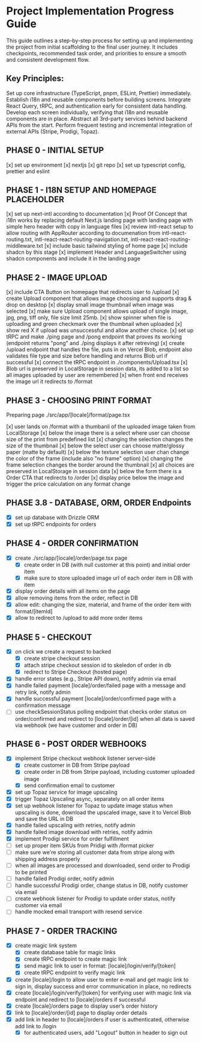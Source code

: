 # Project Implementation Progress Guide

This guide outlines a step-by-step process for setting up and implementing the project from initial scaffolding to the final user journey. It includes checkpoints, recommended task order, and priorities to ensure a smooth and consistent development flow.

## Key Principles:

Set up core infrastructure (TypeScript, pnpm, ESLint, Prettier) immediately.
Establish i18n and reusable components before building screens.
Integrate React Query, tRPC, and authentication early for consistent data handling.
Develop each screen individually, verifying that i18n and reusable components are in place.
Abstract all 3rd-party services behind backend APIs from the start.
Perform frequent testing and incremental integration of external APIs (Stripe, Prodigi, Topaz).

## PHASE 0 - INITIAL SETUP

[x] set up environment
[x] nextjs
[x] git repo
[x] set up typescript config, prettier and eslint

## PHASE 1 - I18N SETUP AND HOMEPAGE PLACEHOLDER

[x] set up next-intl according to documentation
[x] Proof Of Concept that i18n works by replacing default Next.js landing page with landing page with simple hero header with copy in language files
[x] review intl-react setup to allow routing with AppRouter according to documenation from intl-react-routing.txt, intl-react-react-routing-navigation.txt, intl-react-react-routing-middleware.txt
[x] include basic tailwind styling of home page
[x] include shadcn by this stage
[x] implement Header and LanguageSwitcher using shadcn components and include it in the landing page

## PHASE 2 - IMAGE UPLOAD

[x] include CTA Button on homepage that redirects user to /upload
[x] create Upload component that allows image choosing and supports drag & drop on desktop
[x] display small image thumbnail when image was selected
[x] make sure Upload component allows upload of single image, jpg, png, tiff only, file size limit 25mb.
[x] show spinner when file is uploading and green checkmark over the thumbnail when uploaded
[x] show red X if upload was unsuccessful and allow another choice.
[x] set up tRPC and make ./ping page and /pong endpoint that proves its working (endpoint returns "pong" and ./ping displays it after retreving)
[x] create /upload endpoint that handles the file, puts in on Vercel Blob, endpoint also validates file type and size before handling and returns Blob url if successful
[x] connect the tRPC endpoint in ./components/Upload.tsx
[x] Blob url is preserved in LocalStorage in session data, its added to a list so all images uploaded by user are remembered
[x] when front end receives the image url it redirects to /format

## PHASE 3 - CHOOSING PRINT FORMAT

Preparing page ./src/app/[locale]/format/page.tsx

[x] user lands on /format with a thumbanil of the uploaded image taken from LocalStorage
[x] below the image there is a select where user can choose size of the print from predefined list
[x] changing the selection changes the size of the thumbnail
[x] below the select user can choose matte/glossy paper (matte by default)
[x] below the texture selection user chan change the color of the frame (include also "no frame" option)
[x] changing the frame selection changes the border around the thumbnail
[x] all choices are preserved in LocalStorage in session data
[x] below the form there is a Order CTA that redirects to /order
[x] display price below the image and trigger the price calculation on any format change

## PHASE 3.8 - DATABASE, ORM, ORDER Endpoints

- [x] set up database with Drizzle ORM
- [x] set up tRPC endpoints for orders

## PHASE 4 - ORDER CONFIRMATION

- [x] create ./src/app/[locale]/order/page.tsx page
  - [x] create order in DB (with null customer at this point) and initial order item
  - [x] make sure to store uploaded image url of each order item in DB with item
- [x] display order details with all items on the page
- [x] allow removing items from the order, reflect in DB
- [x] allow edit: changing the size, material, and frame of the order item with format/[itemId]
- [x] allow to redirect to /upload to add more order items

## PHASE 5 - CHECKOUT

- [x] on click we create a request to backed
  - [x] create stripe checkout session
  - [x] attach stripe checkout session id to skeledon of order in db
  - [x] redirect to Stripe Checkout (hosted page)
- [x] handle error states (e.g., Stripe API down), notify admin via email
- [x] handle failed payment [locale]/order/failed page with a message and retry link, notify admin
- [x] handle successful payment [locale]/order/confirmed page with a confirmation message
- [ ] use checkSessionStatus polling endpoint that checks order status on order/confirmed and redirect to [locale]/order/[id] when all data is saved via webhook (we have customer and order in DB)

## PHASE 6 - POST ORDER WEBHOOKS

- [x] implement Stripe checkout webhook listener server-side
  - [x] create customer in DB from Stripe payload
  - [x] create order in DB from Stripe payload, including customer uploaded image
  - [x] send confirmation email to customer
- [x] set up Topaz service for image upscaling
- [x] trigger Topaz Upscaling async, separately on all order items
- [x] set up webhook listener for Topaz to update image status when upscaling is done, download the upscaled image, save it to Vercel Blob and save the URL in DB
- [x] handle failed upscaling with retries, notify admin
- [x] handle failed image download with retries, notify admin
- [x] implement Prodigi service for order fulfillment
- [ ] set up proper item SKUs from Pridigi with /format picker
- [ ] make sure we're storing all customer data from stripe along with shipping address properly
- [ ] when all images are processed and downloaded, send order to Prodigi to be printed
- [ ] handle failed Prodigi order, notify admin
- [ ] handle successful Prodigi order, change status in DB, notify customer via email
- [ ] create webhook listener for Prodigi to update order status, notify customer via email
- [ ] handle mocked email transport with resend service

## PHASE 7 - ORDER TRACKING

- [x] create magic link system
  - [x] create database table for magic links
  - [x] create tRPC endpoint to create magic link
  - [x] send magic link to user in format: [locale]/login/verify/[token]
  - [x] create tRPC endpoint to verify magic link
- [x] create [locale]/login to allow user to enter e-mail and get magic link to sign in, display success and error communication in place, no redirects
- [x] create [locale]/login/verify/[token] for verifying user with magic link via endpoint and redirect to [locale]/orders if successful
- [x] create [locale]/orders page to display user’s order history
- [x] link to [locale]/order/[id] page to display order details
- [x] add link in header to [locale]/orders if user is authenticated, otherwise add link to /login
  - [x] for authenticated users, add "Logout" button in header to sign out
